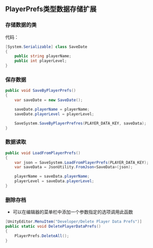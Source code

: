 ## PlayerPrefs类型数据存储扩展
### 存储数据的类
代码：
```csharp
[System.Serializable] class SaveDate
{
	public string playerName;
	public int playerLevel;
}
```

### 保存数据
```csharp
public void SaveByPlayerPrefs()
{
	var saveDate = new SaveDate();

	saveDate.playerName = playerName;
	saveDate.playerLevel = playerLevel;

	SaveSystem.SaveByPlayerPrefres(PLAYER_DATA_KEY, saveData);
}
```

### 数据读取
```csharp
public void LoadFromPlayerPrefs()
{
	var json = SaveSystem.LoadFromPlayerPrefs(PLAYER_DATA_KEY);
	var saveData = JsonUtility.FromJson<SaveData>(json);

	playerName = saveData.playerName;
	playerLevel = saveData.playerLevel;
}
```

### 删除存档
+ 可以在编辑器的菜单栏中添加一个参数指定的选项调用此函数
```csharp
[UnityEditor.MenuItem("Developer/Delete Player Data Prefs")]
public static void DeletePlayerDataPrefs()
{
	PlayerPrefs.DeleteAll();
}
```